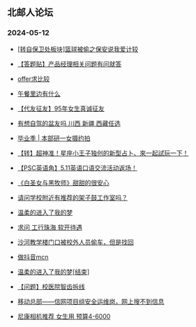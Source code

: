 ## 北邮人论坛 
### 2024-05-12

+ [[转自保卫处板块]篮球被偷之保安说我爱计较](https://bbs.byr.cn/article/Talking/6417203)

+ [【答题贴】产品经理相关问题有问就答](https://bbs.byr.cn/article/WorkLife/1214560)

+ [offer求比较](https://bbs.byr.cn/article/Job/2211700)

+ [午餐里边有什么](https://bbs.byr.cn/article/Picture/3362111)

+ [【代友征友】95年女生真诚征友](https://bbs.byr.cn/article/Friends/2053057)

+ [有想自驾的盆友吗 川西 新疆 西藏任选](https://bbs.byr.cn/article/Travel/147552)

+ [毕业季 | 本部研一女摄约拍](https://bbs.byr.cn/article/Photo/278094)

+ [【转】超神准！星座小王子独创的新型占卜、來一起試玩一下！](https://bbs.byr.cn/article/Constellations/326533)

+ [【PSC英语角】5.11英语口语交流活动返场！](https://bbs.byr.cn/article/EnglishBar/75630)

+ [《白圣女与黑牧师》甜甜的很安心](https://bbs.byr.cn/article/Comic/633640)

+ [请问学校附近有推荐的架子鼓工作室吗？](https://bbs.byr.cn/article/Music/344094)

+ [温柔的进入了我的梦](https://bbs.byr.cn/article/Feeling/3204746)

+ [求问 工行珠海 软开待遇](https://bbs.byr.cn/article/WorkLife/1214558)

+ [沙河教学楼门口被校外人员偷车，但是找回](https://bbs.byr.cn/article/Talking/6417289)

+ [做抖音mcn](https://bbs.byr.cn/article/Entrepreneurship/30707)

+ [温柔的进入了我的梦[结束]](https://bbs.byr.cn/article/Feeling/3204746)

+ [【问题】校医院智齿拆线](https://bbs.byr.cn/article/Health/232589)

+ [移动总部——信网项目组安全运维岗，网上搜不到信息](https://bbs.byr.cn/article/Job/2211780)

+ [尼康相机推荐 女生用 预算4-6000](https://bbs.byr.cn/article/Photo/278204)

